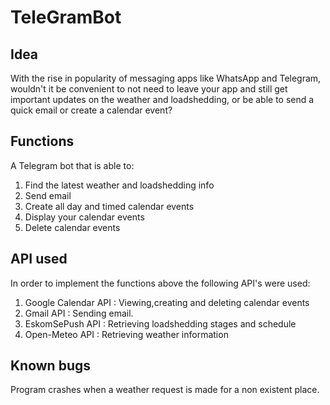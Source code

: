 # TeleGramBot

## Idea
With the rise in popularity of messaging apps like WhatsApp and Telegram, wouldn't it be convenient to not need to leave your app and still get important updates on the weather and loadshedding, or be able to send a quick email or create a calendar event? 

## Functions 
A Telegram bot that is able to:
1) Find the latest weather and loadshedding info
2) Send email
3) Create all day and timed calendar events
4) Display your calendar events
5) Delete calendar events

## API used
In order to implement the functions above the following API's were used:

1) Google Calendar API : Viewing,creating and deleting calendar events
2) Gmail API : Sending email.
3) EskomSePush API : Retrieving loadshedding stages and schedule
4) Open-Meteo API : Retrieving weather information

## Known bugs
Program crashes when a weather request is made for a non existent place. 